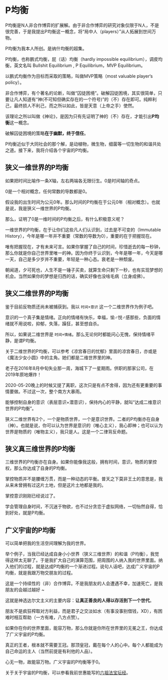 # P均衡

P均衡是N人非合作博弈的扩展解。由于非合作博弈的研究对象仅限于N人，不是很完善，于是我提出P均衡这一概念，将“局中人（players）”从人拓展到世间万物。

P均衡为我本人所创。是纳什均衡的超集。

P均衡，也称鹏式均衡，屁（话）均衡（hardly impossible equilibrium），调皮均衡，英文名叫 Bullshit Equilibrium , P Equilibrium，MVP Equilibrium。

以鹏式均衡作为目标而采取的策略，叫做MVP策略（most valuable player‘s policy）。

非合作博弈，有个著名的论断，叫做“囚徒困境”。破解囚徒困境，其实很简单，只要让凡人知道有“神(不可知但确实存在的一个符号)”的（不）存在即可。纯粹利己，最终损人不利己，而之所以如此，皆是天意（上帝之手）使然。

该理论之所以叫做《神论》，是因为只有先证明了神的（不）存在，才能引出**P均衡**这一概念。

破解囚徒困境的策略**在于幽默，终于信任**。

P均衡近似于大同社会的那个解，是动植物，微生物，细菌等一切生物的和谐共处之道。接下来，我将介绍各个宇宙的P均衡。

## 狭义一维世界的P均衡

如果把时间比喻作一条X轴，左右两端各无限衍生。0是时间轴的奇点。

0是一个相对概念，任何常数的导数都是0。

假设我的出生时间为公元0年。那么时间的P均衡在于公元0年（相对概念）。也就是说，我是狭义一维世界的P均衡。

那么，证明了0是一维时间的P均衡之后，有什么积极意义呢？

一维世界的P均衡，在于让你们这些凡人们认识到，过去是不可变的（Immutable History），今年是哪一年并不重要（常数的导数为0），重要的在于把握现在。

唯有把握现在，才有未来可言。如果你掌握了自己的时间，珍惜逝去的每一秒钟，那么你就是你自己世界里唯一的神。因为你终于认识到，今年是哪一年，今天是哪一天，自己是多少岁并不重要，年轻是一种心态。衰老是一种颓废。

朝闻道，夕可死也，人生不是一锤子买卖，就算生命只剩下一秒，也有实现梦想的机会。当然如果你的梦想是归西的话，确实好像也没啥毛病（立身成佛）。

## 狭义二维世界的P均衡

鉴于目前反物质还尚未被捕获到。我以 `时间+意识` 这一个二维世界作为例子吧。

意识的一个真子集是情绪。正向的情绪有快乐，幸福，愉♂悦♂感那些，负面的情绪就不用说啦，抑郁，失落，躁狂，甚至想自杀。

所以，如果说二维世界是 `时间+情绪`。那么无论何时都能问心无愧，保持情绪平静，是谓P均衡。

关于二维世界的P均衡，可以参考《凉宫春日的忧郁》里面的凉宫春日，亦或是《魔法少女小圆》中的主角。她们都是二维世界里的神。

老子在2016年8月中旬失业那一周，海城下了一星期雨。供职的那家公司，在2019年原地爆炸！

2020-05-20晚上的时候又提了离职，这次只是有点不舍得，因为还有更重要的事情要做。不过这一次，整个南方大暴雨。

能够控制自身的意识（表层意识+潜意识），保持内心的平静，就叫“达成二维意识世界的P均衡”。

狭义二维世界有2个，一个是物质世界，一个是意识世界。二者的P均衡亦在自身（神）。也就是说，你可以认为世界是意识的（唯心主义），我心即神；也可以认为世界是物质的（唯物主义），我只是人。这是一个二律背反命题。

## 狭义真三维世界的P均衡

三维世界的P均衡亦在自身。如果你能像我这般，拥有时间，意识，物质的掌控权，那么你达成了自身的P均衡。

掌控物质并不是腰缠万贯，而是一种动态的平衡。普天之下莫非王土的意思是，我从来未曾拥有过这片土地，但是这片土地都是我的。

掌控意识刚刚已经说过了。

学会管理自身时间，不沉迷于物欲，也不过分贪恋于虚拟网络，一切怡然自得，恰到好处，就是P均衡。

## 广义宇宙的P均衡

可以简单把我的生活空间理解为我的世界。

举个例子，当我已经达成自身小小世界（狭义三维世界）的和谐（P均衡），我觉得这样太无聊了。于是我扩大自己的演算范围，把周围的人纳入我的世界里面。纳入他们的过程，就是达成P均衡的一个渐进过程。说句人话吧，达成广义宇宙的P均衡，就是我跟万物交朋友的过程。

这是一个持续性的（非）合作博弈。不是我朋友的人会遭遇不幸，加速死亡，是我朋友的会越过越好 ~ 

这就是神选达尔文主义的主要内容：**让真正善良的人得以存活到下一个世代**。

朋友不是疯狂榨取对方利益，而是君子之交淡如水（有事没事别借钱，XD），有困难时相互帮助（一方有难，八方点赞）。

如果你在你的世界里面，能容万物，那么你就是你所在世界里的无冕之王，你达成了广义宇宙的P均衡。

真正的王者，根本就不需要王冠。那顶皇冠，戴在每个人的心中。每个人都能成为自己命运的主人（当然前提是有利他的人品）。

心无一物，故能容万物。广义宇宙的P均衡等于0。

关于关于宇宙的P均衡，可以参看我前世惠能写的[六祖法宝坛经](http://www.drbachinese.org/online_reading_simplified/sutra_explanation/SixthPat/sixthpatSutra.htm)。

